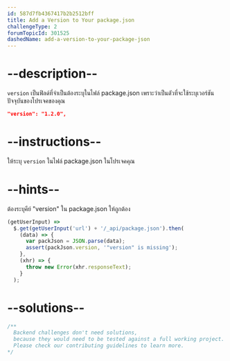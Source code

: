 ```yaml
---
id: 587d7fb4367417b2b2512bff
title: Add a Version to Your package.json
challengeType: 2
forumTopicId: 301525
dashedName: add-a-version-to-your-package-json
---
```


# --description--

`version` เป็นฟิลด์ที่จำเป็นต้องระบุในไฟล์ package.json เพราะว่าเป็นตัวที่จะใช้ระบุเวอร์ชันปัจจุบันของโปรเจคของคุณ

```json
"version": "1.2.0",
```

# --instructions--

ให้ระบุ `version` ในไฟล์ package.json ในโปรเจคคุณ 

# --hints--

ต้องระบุคีย์ "version" ใน package.json ให้ถูกต้อง

```js
(getUserInput) =>
  $.get(getUserInput('url') + '/_api/package.json').then(
    (data) => {
      var packJson = JSON.parse(data);
      assert(packJson.version, '"version" is missing');
    },
    (xhr) => {
      throw new Error(xhr.responseText);
    }
  );
```

# --solutions--

```js
/**
  Backend challenges don't need solutions, 
  because they would need to be tested against a full working project. 
  Please check our contributing guidelines to learn more.
*/
```
